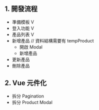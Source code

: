 
## 1. 開發流程

 - 準備模板 V
 - 登入功能 V
 - 產品列表 V
 - 新增產品 // 資料結構需要有 tempProduct
   - 開啟 Modal
   - 新增產品
 - 更新產品
 - 刪除產品


## 2. Vue 元件化
 - 拆分 Pagination
 - 拆分 Product Modal